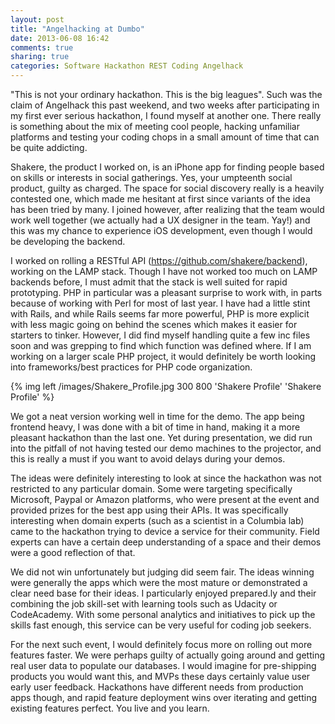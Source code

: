 ```yaml
---
layout: post
title: "Angelhacking at Dumbo"
date: 2013-06-08 16:42
comments: true
sharing: true
categories: Software Hackathon REST Coding Angelhack
---
```


"This is not your ordinary hackathon. This is the big leagues". Such was the claim of Angelhack this past weekend, and two weeks after participating in my first ever serious hackathon, I found myself at another one. There really is something about the mix of meeting cool people, hacking unfamiliar platforms and testing your coding chops in a small amount of time that can be quite addicting.

Shakere, the product I worked on, is an iPhone app for finding people based on skills or interests in social gatherings. Yes, your umpteenth social product, guilty as charged. The space for social discovery really is a heavily contested one, which made me hesitant at first since variants of the idea has been tried by many. I joined however, after realizing that the team would work well together (we actually had a UX designer in the team. Yay!) and this was my chance to experience iOS development, even though I would be developing the backend.

I worked on rolling a RESTful API (https://github.com/shakere/backend), working on the LAMP stack. Though I have not worked too much on LAMP backends before, I must admit that the stack is well suited for rapid prototyping. PHP in particular was a pleasant surprise to work with, in parts because of working with Perl for most of last year. I have had a little stint with Rails, and while Rails seems far more powerful, PHP is more explicit with less magic going on behind the scenes which makes it easier for starters to tinker. However, I did find myself handling quite a few inc files soon and was grepping to find which function was defined where. If I am working on a larger scale PHP project, it would definitely be worth looking into frameworks/best practices for PHP code organization.

<!--more-->

{% img left /images/Shakere_Profile.jpg 300 800 'Shakere Profile' 'Shakere Profile' %}

We got a neat version working well in time for the demo. The app being frontend heavy, I was done with a bit of time in hand, making it a more pleasant hackathon than the last one. Yet during presentation, we did run into the pitfall of not having tested our demo machines to the projector, and this is really a must if you want to avoid delays during your demos.

The ideas were definitely interesting to look at since the hackathon was not restricted to any particular domain. Some were targeting specifically Microsoft, Paypal or Amazon platforms, who were present at the event and provided prizes for the best app using their APIs. It was specifically interesting when domain experts (such as a scientist in a Columbia lab) came to the hackathon trying to device a service for their community. Field experts can have a certain deep understanding of a space and their demos were a good reflection of that.

We did not win unfortunately but judging did seem fair. The ideas winning were generally the apps which were the most mature or demonstrated a clear need base for their ideas. I particularly enjoyed prepared.ly and their combining the job skill-set with learning tools such as Udacity or CodeAcademy. With some personal analytics and initiatives to pick up the skills fast enough, this service can be very useful for coding job seekers.

For the next such event, I would definitely focus more on rolling out more features faster. We were perhaps guilty of actually going around and getting real user data to populate our databases. I would imagine for pre-shipping products you would want this, and MVPs these days certainly value user early user feedback. Hackathons have different needs from production apps though, and rapid feature deployment wins over iterating and getting existing features perfect. You live and you learn.